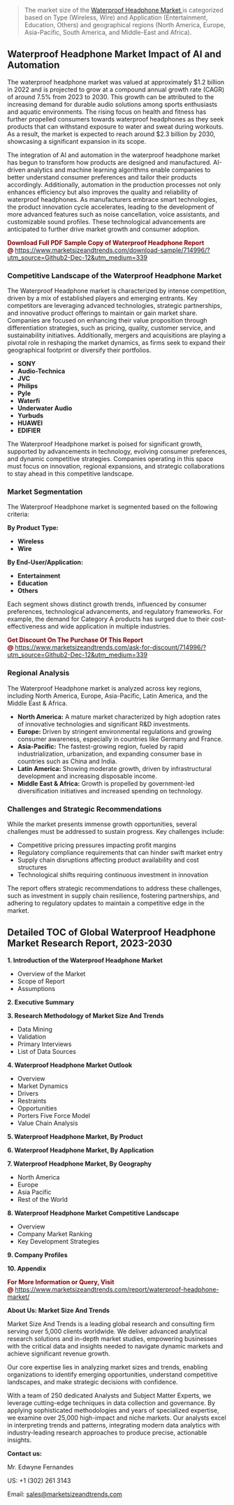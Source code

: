 <blockquote><p>The market size of the <a href="https://www.marketsizeandtrends.com/download-sample/714996/?utm_source=Github2-Dec-12&amp;utm_medium=339" target="_blank">Waterproof Headphone Market </a>is categorized based on Type (Wireless, Wire) and Application (Entertainment, Education, Others) and geographical regions (North America, Europe, Asia-Pacific, South America, and Middle-East and Africa).</p></blockquote><p><h2>Waterproof Headphone Market Impact of AI and Automation</h2><p>The waterproof headphone market was valued at approximately $1.2 billion in 2022 and is projected to grow at a compound annual growth rate (CAGR) of around 7.5% from 2023 to 2030. This growth can be attributed to the increasing demand for durable audio solutions among sports enthusiasts and aquatic environments. The rising focus on health and fitness has further propelled consumers towards waterproof headphones as they seek products that can withstand exposure to water and sweat during workouts. As a result, the market is expected to reach around $2.3 billion by 2030, showcasing a significant expansion in its scope.</p><p>The integration of AI and automation in the waterproof headphone market has begun to transform how products are designed and manufactured. AI-driven analytics and machine learning algorithms enable companies to better understand consumer preferences and tailor their products accordingly. Additionally, automation in the production processes not only enhances efficiency but also improves the quality and reliability of waterproof headphones. As manufacturers embrace smart technologies, the product innovation cycle accelerates, leading to the development of more advanced features such as noise cancellation, voice assistants, and customizable sound profiles. These technological advancements are anticipated to further drive market growth and consumer adoption.</p></p><p><strong><span style="color: #800000;">Download Full PDF Sample Copy of Waterproof Headphone Report @</span>&nbsp;</strong><a href="https://www.marketsizeandtrends.com/download-sample/714996/?utm_source=Github2-Dec-12&amp;utm_medium=339">https://www.marketsizeandtrends.com/download-sample/714996/?utm_source=Github2-Dec-12&amp;utm_medium=339</a></p><h3>Competitive Landscape of the Waterproof Headphone Market</h3><p>The Waterproof Headphone market is characterized by intense competition, driven by a mix of established players and emerging entrants. Key competitors are leveraging advanced technologies, strategic partnerships, and innovative product offerings to maintain or gain market share. Companies are focused on enhancing their value proposition through differentiation strategies, such as pricing, quality, customer service, and sustainability initiatives. Additionally, mergers and acquisitions are playing a pivotal role in reshaping the market dynamics, as firms seek to expand their geographical footprint or diversify their portfolios.</p><p><strong><p><ul><li>SONY </li><li> Audio-Technica </li><li> JVC </li><li> Philips </li><li> Pyle </li><li> Waterfi </li><li> Underwater Audio </li><li> Yurbuds </li><li> HUAWEI </li><li> EDIFIER</p></li></ul></p></strong></p><p>The Waterproof Headphone market is poised for significant growth, supported by advancements in technology, evolving consumer preferences, and dynamic competitive strategies. Companies operating in this space must focus on innovation, regional expansions, and strategic collaborations to stay ahead in this competitive landscape.</p><h3>Market Segmentation</h3><p>The Waterproof Headphone market is segmented based on the following criteria:</p><p><strong>By Product Type:</strong></p><p><strong><p><ul><li>Wireless </li><li> Wire</p></li></ul></p></strong></p><p><strong>By End-User/Application:</strong></p><p><strong><p><ul><li>Entertainment </li><li> Education </li><li> Others</p></li></ul></p></strong></p><p>Each segment shows distinct growth trends, influenced by consumer preferences, technological advancements, and regulatory frameworks. For example, the demand for Category A products has surged due to their cost-effectiveness and wide application in multiple industries.</p><p><strong><span style="color: #800000;">Get Discount On The Purchase Of This Report @&nbsp;</span></strong><a href="https://www.marketsizeandtrends.com/ask-for-discount/714996/?utm_source=Github2-Dec-12&amp;utm_medium=339">https://www.marketsizeandtrends.com/ask-for-discount/714996/?utm_source=Github2-Dec-12&amp;utm_medium=339</a></p><h3>Regional Analysis</h3><p>The Waterproof Headphone market is analyzed across key regions, including North America, Europe, Asia-Pacific, Latin America, and the Middle East &amp; Africa.</p><ul><li><strong>North America:</strong> A mature market characterized by high adoption rates of innovative technologies and significant R&amp;D investments.</li><li><strong>Europe:</strong> Driven by stringent environmental regulations and growing consumer awareness, especially in countries like Germany and France.</li><li><strong>Asia-Pacific:</strong> The fastest-growing region, fueled by rapid industrialization, urbanization, and expanding consumer base in countries such as China and India.</li><li><strong>Latin America:</strong> Showing moderate growth, driven by infrastructural development and increasing disposable income.</li><li><strong>Middle East &amp; Africa:</strong> Growth is propelled by government-led diversification initiatives and increased spending on technology.</li></ul><h3>Challenges and Strategic Recommendations</h3><p>While the market presents immense growth opportunities, several challenges must be addressed to sustain progress. Key challenges include:</p><ul><li>Competitive pricing pressures impacting profit margins</li><li>Regulatory compliance requirements that can hinder swift market entry</li><li>Supply chain disruptions affecting product availability and cost structures</li><li>Technological shifts requiring continuous investment in innovation</li></ul><p>The report offers strategic recommendations to address these challenges, such as investment in supply chain resilience, fostering partnerships, and adhering to regulatory updates to maintain a competitive edge in the market.</p><h2>Detailed TOC of Global Waterproof Headphone Market Research Report, 2023-2030</h2><p><strong>1. Introduction of the Waterproof Headphone Market</strong></p><ul><li>Overview of the Market</li><li>Scope of Report</li><li>Assumptions&nbsp;</li></ul><p><strong>2. Executive Summary</strong></p><p><strong>3. Research Methodology of <strong>Market Size And Trends</strong></strong></p><ul><li>Data Mining</li><li>Validation</li><li>Primary Interviews</li><li>List of Data Sources&nbsp;</li></ul><p><strong>4. Waterproof Headphone Market Outlook</strong></p><ul><li>Overview</li><li>Market Dynamics</li><li>Drivers</li><li>Restraints</li><li>Opportunities</li><li>Porters Five Force Model</li><li>Value Chain Analysis&nbsp;</li></ul><p><strong>5. Waterproof Headphone Market, By Product</strong></p><p><strong>6. Waterproof Headphone Market, By Application</strong></p><p><strong>7. Waterproof Headphone Market, By Geography</strong></p><ul><li>North America</li><li>Europe</li><li>Asia Pacific</li><li>Rest of the World&nbsp;</li></ul><p><strong>8. Waterproof Headphone Market Competitive Landscape</strong></p><ul><li>Overview</li><li>Company Market Ranking</li><li>Key Development Strategies&nbsp;</li></ul><p><strong>9. Company Profiles</strong></p><p><strong>10. Appendix</strong></p><p><strong><span style="color: #800000;">For More Information or Query, Visit @&nbsp;</span></strong><a href="https://www.marketsizeandtrends.com/report/waterproof-headphone-market/">https://www.marketsizeandtrends.com/report/waterproof-headphone-market/</a></p><p></p><p><strong>About Us:&nbsp;Market Size And Trends</strong></p><p>Market Size And Trends&nbsp;is a leading global research and consulting firm serving over 5,000 clients worldwide. We deliver advanced analytical research solutions and in-depth market studies, empowering businesses with the critical data and insights needed to navigate dynamic markets and achieve significant revenue growth.</p><p>Our core expertise lies in analyzing market sizes and trends, enabling organizations to identify emerging opportunities, understand competitive landscapes, and make strategic decisions with confidence.</p><p>With a team of 250 dedicated Analysts and Subject Matter Experts, we leverage cutting-edge techniques in data collection and governance. By applying sophisticated methodologies and years of specialized expertise, we examine over 25,000 high-impact and niche markets. Our analysts excel in interpreting trends and patterns, integrating modern data analytics with industry-leading research approaches to produce precise, actionable insights.</p><p><strong>Contact us:</strong></p><p>Mr. Edwyne Fernandes</p><p>US: +1 (302) 261 3143</p><p>Email: <a href="mailto:sales@marketsizeandtrends.com">sales@marketsizeandtrends.com</a>&nbsp;</p>
